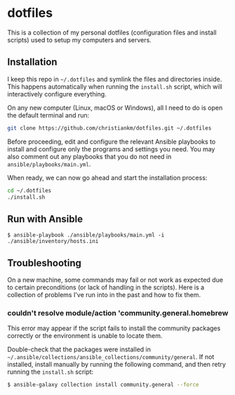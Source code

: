 # dotfiles

This is a collection of my personal dotfiles (configuration files and install scripts) used to setup my computers and servers.

## Installation

I keep this repo in `~/.dotfiles` and symlink the files and directories inside.
This happens automatically when running the `install.sh` script, which will interactively configure everything.

On any new computer (Linux, macOS or Windows), all I need to do is open the default terminal and run:

```bash
git clone https://github.com/christiankm/dotfiles.git ~/.dotfiles
```

Before proceeding, edit and configure the relevant Ansible playbooks to install
and configure only the programs and settings you need. You may also comment out
any playbooks that you do not need in `ansible/playbooks/main.yml`.

When ready, we can now go ahead and start the installation process:

```bash
cd ~/.dotfiles
./install.sh
```

## Run with Ansible

`$ ansible-playbook ./ansible/playbooks/main.yml -i ./ansible/inventory/hosts.ini`

## Troubleshooting

On a new machine, some commands may fail or not work as expected due to certain preconditions (or lack of handling in the scripts). Here is a collection of problems I've run into in the past and how to fix them.

### couldn't resolve module/action 'community.general.homebrew

This error may appear if the script fails to install the community packages correctly or the environment is unable to locate them.

Double-check that the packages were installed in `~/.ansible/collections/ansible_collections/community/general`. If not installed, install manually by running the following command, and then retry running the `install.sh` script:

```bash
$ ansible-galaxy collection install community.general --force
```


